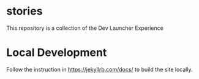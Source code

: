 # stories
This repository is a collection of the Dev Launcher Experience 

# Local Development
Follow the instruction in https://jekyllrb.com/docs/ to build the site locally.